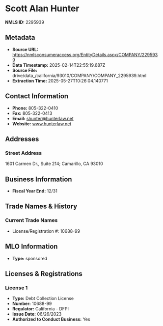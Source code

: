 # Scott Alan Hunter

**NMLS ID:** 2295939

## Metadata
- **Source URL:** https://nmlsconsumeraccess.org/EntityDetails.aspx/COMPANY/2295939
- **Data Timestamp:** 2025-02-14T22:55:19.687Z
- **Source File:** drive/data_/california/93010/COMPANY/COMPANY_2295939.html
- **Extraction Time:** 2025-05-27T10:26:04.140771

## Contact Information
- **Phone:** 805-322-0410
- **Fax:** 805-322-0413
- **Email:** shunter@hunterlaw.net
- **Website:** www.hunterlaw.net

## Addresses
### Street Address
1601 Carmen Dr., Suite 214; Camarillo, CA 93010

## Business Information
- **Fiscal Year End:** 12/31

## Trade Names & History
### Current Trade Names
- License/Registration #: 10688-99

## MLO Information
- **Type:** sponsored

## Licenses & Registrations

### License 1
- **Type:** Debt Collection License
- **Number:** 10688-99
- **Regulator:** California - DFPI
- **Issue Date:** 06/26/2023
- **Authorized to Conduct Business:** Yes
